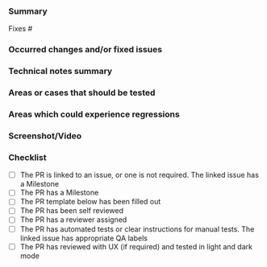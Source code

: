 <!-- This template is for Devs to give QA details before moving the issue To-Test -->
### Summary
Fixes #
<!-- Define findings related to the feature or bug issue. -->

### Occurred changes and/or fixed issues
<!-- Include information of the changes, including collateral areas which have been affected by this PR as requirement or for convenience. -->

### Technical notes summary
<!-- Outline technical changes which may pass unobserved or may help to understand the process of solving the issue -->

### Areas or cases that should be tested
<!-- Areas that should be tested can include Airgap checks, Rancher upgrades, K8s upgrade, etc. -->
<!-- Which browser did you use for local testing? The reviewer should test with a different browser. -->
<!-- Add missing steps or rewrite them if have been missed or to complement existing information. This should define a clear way to reproduce it and not an approximation. -->

### Areas which could experience regressions
<!-- Create a detailed list of areas to be analyzed which may be affected by the changes, which would require a prior research to avoid regressions. -->

### Screenshot/Video
<!-- Attach screenshot or video of the changes and eventual comparison if you find it necessary -->

### Checklist
- [ ] The PR is linked to an issue, or one is not required. The linked issue has a Milestone
- [ ] The PR has a Milestone <!-- The milestone should automatically be assigned if the linked issue has one, but does not always happen (incorrectly linked, issue has no milestone, etc) -->
- [ ] The PR template below has been filled out
- [ ] The PR has been self reviewed <!-- There are no TODOs, no incorrect files in the PR, all the required files are there, no commented out code, etc-->
- [ ] The PR has a reviewer assigned
- [ ] The PR has automated tests or clear instructions for manual tests. The linked issue has appropriate QA labels
- [ ] The PR has reviewed with UX (if required) and tested in light and dark mode
